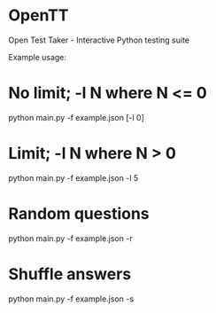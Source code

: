 # OpenTT
Open Test Taker - Interactive Python testing suite

Example usage:

# No limit; -l N where N <= 0
python main.py -f example.json [-l 0]

# Limit; -l N where N > 0
python main.py -f example.json -l 5

# Random questions
python main.py -f example.json -r

# Shuffle answers
python main.py -f example.json -s